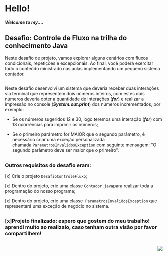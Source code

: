 # Hello!

***Welcome to my....***

## Desafio: Controle de Fluxo na trilha do conhecimento Java

Neste desafio de projeto, vamos explorar alguns cenários com fluxos condicionais, repetições e excepcionais. Ao final, você poderá exercitar todo o conteúdo ministrado nas aulas implementando um pequeno sistema contador.
##

Neste desafio desenvolvi um sistema que deveria receber duas interações via terminal que representem dois números inteiros, com estes dois números deveria obter a quantidade de interações (***for***) e realizar a impressão no console (***System.out.print***) dos números incrementados, por exemplo:

- Se os números sugeridos 12 e 30, logo teremos uma interação (***for***) com 18 ocorrências para imprimir os números;

- Se o primeiro parâmetro for MAIOR que o segundo parâmetro, é necessário criar uma exceção personalizada chamada `ParametrosInvalidosException` com seguinte mensagem: "O segundo parâmetro deve ser maior que o primeiro".

##

### Outros requisitos do desafio eram:

[x]  Crie o projeto `DesafioControleFluxo`;

[x]  Dentro do projeto, crie uma classe `Contador.java`para realizar toda a programação do nosso programa;

[x]  Dentro do projeto, crie uma classe  `ParametrosInvalidosException` que representará uma exceção de negócio no sistema.

##
### [x]Projeto finalizado: espero que gostem do meu trabalho! aprendi muito ao realizalo, caso tenham outra visão por favor compartilhem!

##





<p align="right">
<img src=https://sdk.bitmoji.com/render/panel/5e845383-93bc-40c1-bdde-3574c1b7c810-e8e19190-9190-4839-a7d5-66e28b298962-v1.png?transparent=1&palette=1><img>
</p>